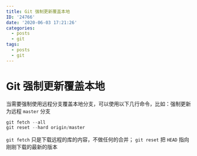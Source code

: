 ```yaml
---
title: Git 强制更新覆盖本地
ID: '24766'
date: '2020-06-03 17:21:26'
categories:
  - posts
  - git
tags:
  - posts
  - git
---
```


# Git 强制更新覆盖本地

当需要强制使用远程分支覆盖本地分支，可以使用以下几行命令，比如：强制更新为远程 `master` 分支

``` js 
git fetch --all
git reset --hard origin/master
```

`git fetch` 只是下载远程的库的内容，不做任何的合并； `git reset` 把 `HEAD` 指向刚刚下载的最新的版本
 
 
